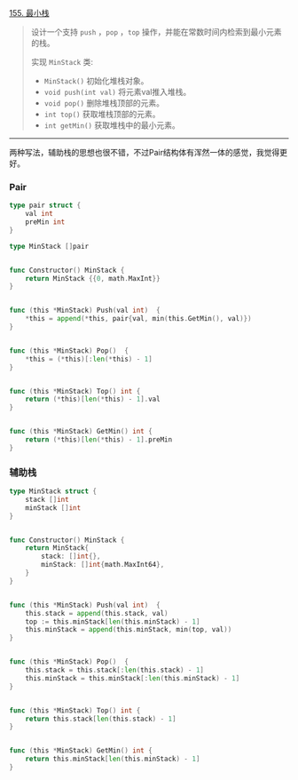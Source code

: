 [155. 最小栈](https://leetcode.cn/problems/min-stack/)

> 设计一个支持 `push` ，`pop` ，`top` 操作，并能在常数时间内检索到最小元素的栈。
>
> 实现 `MinStack` 类:
>
> - `MinStack()` 初始化堆栈对象。
> - `void push(int val)` 将元素val推入堆栈。
> - `void pop()` 删除堆栈顶部的元素。
> - `int top()` 获取堆栈顶部的元素。
> - `int getMin()` 获取堆栈中的最小元素。

----

两种写法，辅助栈的思想也很不错，不过Pair结构体有浑然一体的感觉，我觉得更好。

### Pair

```go
type pair struct {
    val int
    preMin int
}

type MinStack []pair


func Constructor() MinStack {
    return MinStack {{0, math.MaxInt}}
}


func (this *MinStack) Push(val int)  {
    *this = append(*this, pair{val, min(this.GetMin(), val)})
}


func (this *MinStack) Pop()  {
    *this = (*this)[:len(*this) - 1]
}


func (this *MinStack) Top() int {
    return (*this)[len(*this) - 1].val
}


func (this *MinStack) GetMin() int {
    return (*this)[len(*this) - 1].preMin
}

```

### 辅助栈

```go
type MinStack struct {
    stack []int
    minStack []int
}


func Constructor() MinStack {
    return MinStack{
        stack: []int{},
        minStack: []int{math.MaxInt64},
    }
}


func (this *MinStack) Push(val int)  {
    this.stack = append(this.stack, val)
    top := this.minStack[len(this.minStack) - 1]
    this.minStack = append(this.minStack, min(top, val))
}


func (this *MinStack) Pop()  {
    this.stack = this.stack[:len(this.stack) - 1]
    this.minStack = this.minStack[:len(this.minStack) - 1]
}


func (this *MinStack) Top() int {
    return this.stack[len(this.stack) - 1]
}


func (this *MinStack) GetMin() int {
    return this.minStack[len(this.minStack) - 1]
}

```

